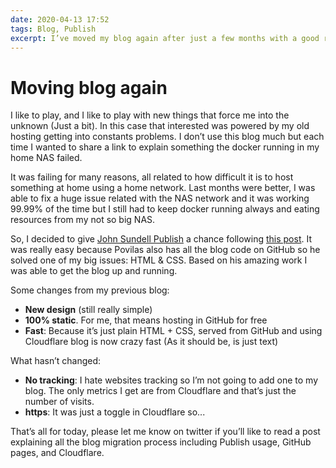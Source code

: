 ```yaml
---
date: 2020-04-13 17:52
tags: Blog, Publish
excerpt: I’ve moved my blog again after just a few months with a good reason.
---
```


# Moving blog again

I like to play, and I like to play with new things that force me into the unknown (Just a bit). In this case that interested was powered by my old hosting getting into constants problems. I don’t use this blog much but each time I wanted to share a link to explain something the docker running in my home NAS failed.

It was failing for many reasons, all related to how difficult it is to host something at home using a home network. Last months were better, I was able to fix a huge issue related with the NAS network and it was working 99.99% of the time but I still had to keep docker running always and eating resources from my not so big NAS.

So, I decided to give [John Sundell Publish](https://github.com/JohnSundell/Publish) a chance following [this post](https://www.staskus.io/posts/2020-01-26-publish/). It was really easy because Povilas also has all the blog code on GitHub so he solved one of my big issues: HTML & CSS. Based on his amazing work I was able to get the blog up and running.

Some changes from my previous blog:

- **New design** (still really simple)
- **100% static**. For me, that means hosting in GitHub for free
- **Fast**: Because it’s just plain HTML + CSS, served from GitHub and using Cloudflare blog is now crazy fast (As it should be, is just text)

What hasn’t changed:

- **No tracking**: I hate websites tracking so I’m not going to add one to my blog. The only metrics I get are from Cloudflare and that’s just the number of visits.
- **https**: It was just a toggle in Cloudflare so...

That’s all for today, please let me know on twitter if you’ll like to read a post explaining all the blog migration process including Publish usage, GitHub pages, and Cloudflare.